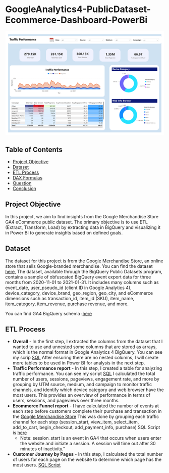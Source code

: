 # GoogleAnalytics4-PublicDataset-Ecommerce-Dashboard-PowerBi
![image](https://github.com/stkchan/GoogleAnalytics4-PublicDataset-Ecommerce-Dashboard-PowerBi/blob/main/Traffic_Performance_report.png)

## Table of Contents
* [Project Objective](#Project-Objective)
* [Dataset](#Dataset)
* [ETL Process](#ETL-Process)
* [DAX Formulas](#DAX-Formulas)
* [Question](#Question)
* [Conclusion](#Conclusion)

## Project Objective
In this project, we aim to find insights from the Google Merchandise Store GA4 eCommerce public dataset. The primary objective is to use ETL (Extract, Transform, Load) by extracting data in BigQuery and visualizing it in Power BI to generate insights based on defined goals.


## Dataset
The dataset for this project is from the [Google Merchandise Store](https://shop.googlemerchandisestore.com/), an online store that sells Google-branded merchandise. You can find the dataset [here](https://developers.google.com/analytics/bigquery/web-ecommerce-demo-dataset), The dataset, available through the BigQuery Public Datasets program, contains a sample of obfuscated BigQuery event export data for three months from 2020-11-01 to 2021-01-31. It includes many columns such as event_date, user_pseudo_id (client ID in Google Analytics 4), device_category, device_brand, geo_region, geo_city, and eCommerce dimensions such as transaction_id, item_id (SKU), item_name, item_category, item_revenue, purchase revenue, and more.

You can find GA4 BigQuery schema :[here](https://support.google.com/analytics/answer/7029846?hl=en)

## ETL Process
* **Overall** - In the first step, I extracted the columns from the dataset that I wanted to use and unnested some columns that are stored as arrays, which is the normal format in Google Analytics 4 BigQuery. You can see my scrip [SQL](https://github.com/stkchan/GoogleAnalytics4-PublicDataset-Ecommerce-Dashboard-PowerBi/blob/main/unnested_table.sql) After ensuring there are no nested columns, I will create more tables to be used in Power BI for analysis in the next step.
* **Traffic Performance report** - In this step, I created a table for analyzing traffic performance. You can see my script [SQL](https://github.com/stkchan/GoogleAnalytics4-PublicDataset-Ecommerce-Dashboard-PowerBi/blob/main/traffic_performance.sql) I calculated the total number of users, sessions, pageviews, engagement rate, and more by grouping by UTM source, medium, and campaign to monitor traffic channels, and identify which device category and web browser have the most users. This provides an overview of performance in terms of users, sessions, and pageviews over three months.
* **Ecommerce Funnel report** - I have calculated the number of events at each step before customers complete their purchase and transaction in the [Google Merchandise Store](https://shop.googlemerchandisestore.com/) This was done by grouping each traffic channel for each step (session_start, view_item, select_item, add_to_cart, begin_checkout, add_payment_info, purchase) SQL Script is  [here](https://github.com/stkchan/GoogleAnalytics4-PublicDataset-Ecommerce-Dashboard-PowerBi/blob/main/ecommerce_funnel.sql)
   - Note: session_start is an event in GA4 that occurs when users enter the website and initiate a session. A session will time out after 30 minutes of inactivity."
* **Customer Journey by Pages** - In this step, I calculated the total number of users for each page on the website to determine which page has the most users. [SQL Script](https://github.com/stkchan/GoogleAnalytics4-PublicDataset-Ecommerce-Dashboard-PowerBi/blob/main/customerJourney_byPages.sql)
  
